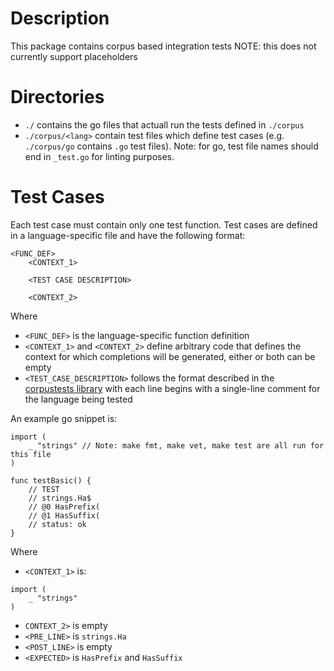 # Description
This package contains corpus based integration tests
NOTE: this does not currently support placeholders

# Directories
- `./` contains the go files that actuall run the tests defined in `./corpus`
- `./corpus/<lang>` contain test files which define test cases (e.g. `./corpus/go` contains `.go` test files). Note: for go, test file names should end in `_test.go` for linting purposes.

# Test Cases
Each test case must contain only one test function. Test cases are defined in a language-specific file and have the following format:

```
<FUNC_DEF>
    <CONTEXT_1>

    <TEST CASE DESCRIPTION>
    
    <CONTEXT_2>
```
Where
- `<FUNC_DEF>` is the language-specific function definition
- `<CONTEXT_1>` and `<CONTEXT_2>` define arbitrary code that defines the context for which completions will be generated, either or both can be empty
- `<TEST_CASE_DESCRIPTION>` follows the format described in the [corpustests library](../../../../../kite-golib/complete/corpustests/README.md) with each line begins with a single-line comment for the language being tested

An example go snippet is:
```
import (
    _ "strings" // Note: make fmt, make vet, make test are all run for this file
)

func testBasic() {
    // TEST
    // strings.Ha$
    // @0 HasPrefix(
    // @1 HasSuffix(
    // status: ok
}
```

Where
- `<CONTEXT_1>` is:
```
import (
    _ "strings"
)
```
- `CONTEXT_2>` is empty
- `<PRE_LINE>` is `strings.Ha`
- `<POST_LINE>` is empty
- `<EXPECTED>` is `HasPrefix` and `HasSuffix`
